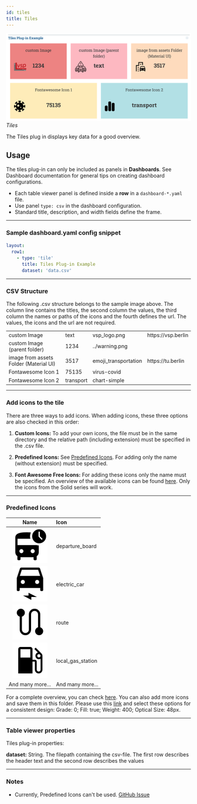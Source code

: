 ```yaml
---
id: tiles
title: Tiles
---
```


![tiles example](assets/tiles_light_mode.png)
_Tiles_

<!-- ![table viewer example](assets/tiles_dark_mode.png)
_Tiles (dark mode)_ -->

The Tiles plug in displays key data for a good overview.

## Usage

The tiles plug-in can only be included as panels in **Dashboards**. See Dashboard documentation for general tips on creating dashboard configurations.

- Each table viewer panel is defined inside a **row** in a `dashboard-*.yaml` file.
- Use panel `type: csv` in the dashboard configuration.
- Standard title, description, and width fields define the frame.

---

### Sample dashboard.yaml config snippet

```yaml
layout:
  row1:
    - type: 'tile'
      title: Tiles Plug-in Example
      dataset: 'data.csv'
```

---

### CSV Structure

The following .csv structure belongs to the sample image above. The column line contains the titles, the second column the values, the third column the names or paths of the icons and the fourth defines the url. The values, the icons and the url are not required.

<table>
<tbody>
<tr>
<td>custom Image</td>
<td>text</td>
<td>vsp_logo.png</td>
<td>https://vsp.berlin</td>
</tr>
<tr>
<td>custom Image (parent folder)</td>
<td>1234</td>
<td>../warning.png</td>
<td></td>
</tr>
<tr>
<td>image from assets Folder (Material UI)</td>
<td>3517</td>
<td>emoji_transportation</td>
<td>https://tu.berlin</td>
</tr>
<tr>
<td>Fontawesome Icon 1</td>
<td>75135</td>
<td>virus-covid</td>
<td></td>
</tr>
<tr>
<td>Fontawesome Icon 2</td>
<td>transport</td>
<td>chart-simple</td>
<td></td>
</tr>
</tbody>
</table>

---

### Add icons to the tile

There are three ways to add icons. When adding icons, these three options are also checked in this order:

1. **Custom Icons:** To add your own icons, the file must be in the same directory and the relative path (including extension) must be specified in the .csv file.

2. **Predefined Icons:** See [Predefined Icons](#predefined-icons). For adding only the name (without extension) must be specified.

3. **Font Awesome Free Icons:** For adding these icons only the name must be specified. An overview of the available icons can be found [here](https://fontawesome.com/search?o=r&m=free&s=solid). Only the icons from the Solid series will work.

---

### Predefined Icons

|                    Name                    |      Icon     |
|:--------------------------------------------:|:---------------|
|![departure_board](assets/departure_board.svg)|departure_board| 
|![departure_board](assets/electric_car.svg)|electric_car| 
|![departure_board](assets/route.svg)|route| 
|![departure_board](assets/local_gas_station.svg)|local_gas_station| 
|And many more...|And many more...|

For a complete overview, you can check [here](https://github.com/simwrapper/simwrapper/tree/master/public/images/tile-icons). You can also add more icons and save them in this folder. Please use this [link](https://fonts.google.com/icons) and select these options for a consistent design: Grade: 0; Fill: true; Weight: 400; Optical Size: 48px.

---

### Table viewer properties

Tiles plug-in properties:

**dataset:** String. The filepath containing the csv-file. The first row describes the header text and the second row describes the values

---

### Notes

- Currently, Predefined Icons can't be used. [GitHub Issue](https://github.com/simwrapper/simwrapper/issues/274)
